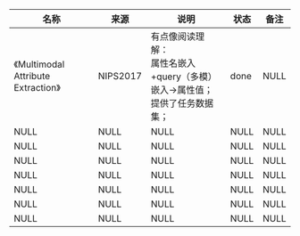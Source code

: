 |名称  |  来源   | 说明  |状态   | 备注  |
|  ----  | ----  |----  | ----  |----  |
| 《Multimodal Attribute Extraction》  | NIPS2017 |有点像阅读理解：<br/>属性名嵌入+query（多模）嵌入→属性值；<br/>提供了任务数据集； |done |NULL |
| NULL  | NULL |NULL |NULL |NULL |
| NULL  | NULL |NULL |NULL |NULL |
| NULL  | NULL |NULL |NULL |NULL |
| NULL  | NULL |NULL |NULL |NULL |
| NULL  | NULL |NULL |NULL |NULL |
| NULL  | NULL |NULL |NULL |NULL |
| NULL  | NULL |NULL |NULL |NULL |
